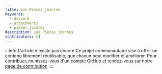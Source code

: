 ```yaml
---
title: Les Pièces jointes
keywords:
  - discord
  - attachments
  - pièces jointes
description: Les Pièces jointes
contributors: []
---
```


:::info L'article n'existe pas encore
Ce projet communautaire vise à offrir un contenu librement réutilisable, que chacun peut modifier et améliorer.
Pour contribuer, munissez-vous d'un compte GitHub et rendez-vous sur notre [page de contribution](/wiki/contribuer).
:::
